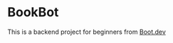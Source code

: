 # BookBot

This is a backend project for beginners from [Boot.dev](https://boot.dev/build/build-local-dev-environment-python)
